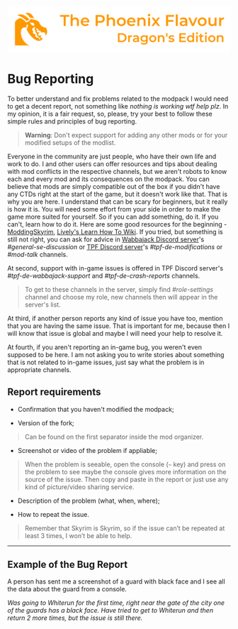 ![image](images/Banner.webp)

# Bug Reporting

To better understand and fix problems related to the modpack I would need to get a decent report, not something like *nothing is working wtf help plz*. 
In my opinion, it is a fair request, so, please, try your best to follow these simple rules and principles of bug reporting.

> **Warning**: Don't expect support for adding any other mods or for your modified setups of the modlist.

Everyone in the community are just people, 
who have their own life and work to do. I and other users can offer resources and tips about dealing with mod conflicts in the respective channels, 
but we aren't robots to know each and every mod and its consequences on the modpack. You can believe that mods are simply compatible out of the box if 
you didn't have any CTDs right at the start of the game, but it doesn't work like that. That is why you are here. I understand that can be scary for beginners, 
but it really is how it is. You will need some effort from your side in order to make the game more suited for yourself. So if you can add something, do it. If you can't, 
learn how to do it. Here are some good resources for the beginning - [ModdingSkyrim](https://moddingskyrim.com/), 
[Lively's Learn How To Wiki](https://github.com/LivelyDismay/Learn-To-Mod/blob/main/Main.md). If you tried, but something is still not right, 
you can ask for advice in [Wabbajack Discord server](https://discord.gg/wabbajack)'s _#general-se-discussion_ or 
[TPF Discord server](https://discord.gg/m5kMrnHpwm)'s _#tpf-de-modifications_ or _#mod-talk_ channels.

At second, support with in-game issues is offered in TPF Discord server's _#tpf-de-wabbajack-support_ and _#tpf-de-crash-reports_ channels.
> To get to these channels in the server, simply find _#role-settings_ channel and choose my role, new channels then will appear in the server's list.

At third, if another person reports any kind of issue you have too, mention that you are having the same issue.
That is important for me, because then I will know that issue is global and maybe I will need your help to resolve it. 

At fourth, if you aren't reporting an in-game bug, you weren't even supposed to be here. 
I am not asking you to write stories about something that is not related to in-game issues, just say what the problem is in appropriate channels. 

## Report requirements

*   Confirmation that you haven't modified the modpack;

*   Version of the fork;
>   Can be found on the first separator inside the mod organizer.  

*   Screenshot or video of the problem if appliable;
>   When the problem is seeable, open the console (`~` key) and press on the problem to see maybe the console gives more information on the source of the issue.
    Then copy and paste in the report or just use any kind of picture/video sharing service.

*   Description of the problem (what, when, where);

*   How to repeat the issue.    
>   Remember that Skyrim is Skyrim, so if the issue can’t be repeated at least 3 times, I won’t be able to help.

---

## Example of the Bug Report

A person has sent me a screenshot of a guard with black face and I
see all the data about the guard from a console.

_Was going to Whiterun for the first time, right near the gate of the
city one of the guards has a black face. Have tried to get to Whiterun
and then return 2 more times, but the issue is still there._
